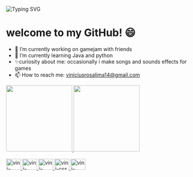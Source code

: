 ![Typing SVG](https://readme-typing-svg.demolab.com?font=poppins&pause=1000&color=0000FF&center=true&vCenter=true&lines=%3CHello+World%2C+Vini+here!%2F%3E)

# welcome to my GitHub! 😄
- 🔭 I’m currently working on gamejam with friends
- 🌱 I’m currently learning Java and python
- ✨curiosity about me: occasionally i make songs and sounds effects for games
- 📫 How to reach me: viniciusrosalima14@gmail.com
<div>
<a href="https://github.com/vinnyhbr">
  <img height="180em" src="https://github-readme-stats.vercel.app/api?username=vinnyhbr&show_icons=true&theme=tokyonight&include_all_comits=true"  />
  <img height="180em" src="https://github-readme-stats.vercel.app/api/top-langs/?username=vinnyhbr&layout=compact&langs_count=16&theme=tokyonight" />
</div>

<div style="display: inline_block"><br> 
  <img aling="center" alt="vini-python" height="30" width="40" src="https://cdn.jsdelivr.net/gh/devicons/devicon/icons/python/python-original.svg" />
  <img aling="right" alt="vini-java" height="30" width="40" src="https://cdn.jsdelivr.net/gh/devicons/devicon/icons/java/java-original.svg" />
  <img aling="right" alt="vini-html" height="30" width="40" src=       "https://cdn.jsdelivr.net/gh/devicons/devicon@latest/icons/kotlin/kotlin-original.svg" />
            <img aling="right" alt="vini-css" height="30" width="40" src="https://cdn.jsdelivr.net/gh/devicons/devicon/icons/css3/css3-plain-wordmark.svg" />
   <img aling="right" alt="vini-html" height="30" width="40" src="https://cdn.jsdelivr.net/gh/devicons/devicon/icons/html5/html5-original.svg" />        
   
</div>
